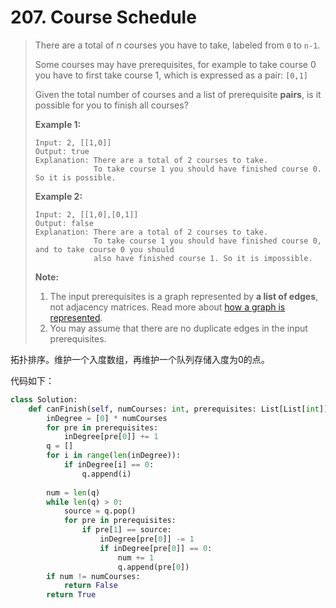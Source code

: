 # 207. Course Schedule

> There are a total of *n* courses you have to take, labeled from `0` to `n-1`.
>
> Some courses may have prerequisites, for example to take course 0 you have to first take course 1, which is expressed as a pair: `[0,1]`
>
> Given the total number of courses and a list of prerequisite **pairs**, is it possible for you to finish all courses?
>
> **Example 1:**
>
> ```
> Input: 2, [[1,0]] 
> Output: true
> Explanation: There are a total of 2 courses to take. 
>              To take course 1 you should have finished course 0. So it is possible.
> ```
>
> **Example 2:**
>
> ```
> Input: 2, [[1,0],[0,1]]
> Output: false
> Explanation: There are a total of 2 courses to take. 
>              To take course 1 you should have finished course 0, and to take course 0 you should
>              also have finished course 1. So it is impossible.
> ```
>
> **Note:**
>
> 1. The input prerequisites is a graph represented by **a list of edges**, not adjacency matrices. Read more about [how a graph is represented](https://www.khanacademy.org/computing/computer-science/algorithms/graph-representation/a/representing-graphs).
> 2. You may assume that there are no duplicate edges in the input prerequisites.

拓扑排序。维护一个入度数组，再维护一个队列存储入度为0的点。

代码如下：

```python
class Solution:
    def canFinish(self, numCourses: int, prerequisites: List[List[int]]) -> bool:
        inDegree = [0] * numCourses
        for pre in prerequisites:
            inDegree[pre[0]] += 1
        q = []
        for i in range(len(inDegree)):
            if inDegree[i] == 0:
                q.append(i)
        
        num = len(q)
        while len(q) > 0:
            source = q.pop()
            for pre in prerequisites:
                if pre[1] == source:
                    inDegree[pre[0]] -= 1
                    if inDegree[pre[0]] == 0:
                        num += 1
                        q.append(pre[0])
        if num != numCourses:
            return False
        return True
```

